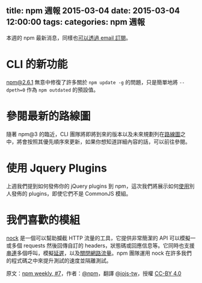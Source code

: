 title: npm 週報 2015-03-04
date: 2015-03-04 12:00:00
tags:
categories: npm 週報
---

本週的 npm 最新消息，同樣也[可以透過 email 訂閱](https://www.npmjs.com/npm-weekly)。

# CLI 的新功能
npm@2.6.1 無意中修復了許多關於 `npm update -g` 的問題，只是簡單地將 `--dpeth=0` 作為 `npm outdated` 的預設值。

# 參閱最新的路線圖

隨著 npm@3 的臨近，CLI 團隊將即將到來的版本以及未來規劃列在[路線圖](https://github.com/npm/npm/wiki/Roadmap)之中，將會按照其優先順序來更新，如果你想知道詳細內容的話，可以前往參閱。

# 使用 Jquery Plugins

上週我們提到如何發佈你的 jQuery plugins 到 npm，這次我們將展示如何[使用](http://blog.npmjs.org/post/112064849860/using-jquery-plugins-with-npm)別人發佈的 plugins，即使它們不是 CommonJS 模組。

# 我們喜歡的模組

[nock](https://www.npmjs.com/package/nock) 是一個可以幫助攔截 HTTP 流量的工具，它提供非常簡潔的 API 可以模擬一或多個  requests 然後回傳自訂的 headers，狀態碼或回應信息等。它同時也支援[串連](https://www.npmjs.com/package/nock#chaining)多個呼叫，模擬[延遲](https://www.npmjs.com/package/nock#delay-the-response)，以及[關閉網路流量](https://www.npmjs.com/package/nock#enabledisable-real-http-request)。npm 團隊運用 nock 在許多我們的程式碼之中來提升測試的速度並隔離測試。

原文：[npm weekly, #7](http://blog.npmjs.org/post/112610795275/npm-weekly-7)，作者：[@npm](http://blog.npmjs.org/)，翻譯 [@iojs-tw](https://github.com/iojs/iojs-tw)，授權 [CC-BY 4.0](https://creativecommons.org/licenses/by/4.0/deed.zh_TW)
